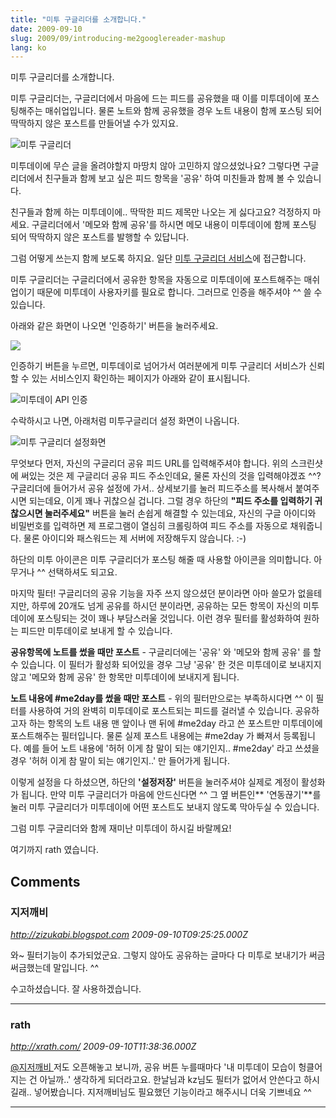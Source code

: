 ```yaml
---
title: "미투 구글리더를 소개합니다."
date: 2009-09-10
slug: 2009/09/introducing-me2googlereader-mashup
lang: ko
---
```


미투 구글리더를 소개합니다.

미투 구글리더는, 구글리더에서 마음에 드는 피드를 공유했을 때 이를 미투데이에 포스팅해주는 매쉬업입니다. 물론 노트와 함께 공유했을 경우 노트 내용이 함께 포스팅 되어 딱딱하지 않은 포스트를 만들어낼 수가 있지요.

![미투 구글리더](http://farm3.static.flickr.com/2459/3906311900_0efe2b88fd_o.png)

미투데이에 무슨 글을 올려야할지 마땅치 않아 고민하지 않으셨었나요? 그렇다면 구글리더에서 친구들과 함께 보고 싶은 피드 항목을 '공유' 하여 미친들과 함께 볼 수 있습니다.

친구들과 함께 하는 미투데이에.. 딱딱한 피드 제목만 나오는 게 싫다고요? 걱정하지 마세요. 구글리더에서 '메모와 함께 공유'를 하시면 메모 내용이 미투데이에 함께 포스팅 되어 딱딱하지 않은 포스트를 발행할 수 있답니다.

그럼 어떻게 쓰는지 함께 보도록 하지요. 일단 [미투 구글리더 서비스](http://me2googlereader.coredump.me/)에 접근합니다.

미투 구글리더는 구글리더에서 공유한 항목을 자동으로 미투데이에 포스트해주는 매쉬업이기 때문에 미투데이 사용자키를 필요로 합니다. 그러므로 인증을 해주셔야 ^^ 쓸 수 있습니다.

아래와 같은 화면이 나오면 '인증하기' 버튼을 눌러주세요.

![](http://farm3.static.flickr.com/2438/3906328156_8130de38c7.jpg)

인증하기 버튼을 누르면, 미투데이로 넘어가서 여러분에게 미투 구글리더 서비스가 신뢰할 수 있는 서비스인지 확인하는 페이지가 아래와 같이 표시됩니다.

![미투데이 API 인증](http://farm3.static.flickr.com/2541/3905572299_5c8dd8b2a7_o.png)

수락하시고 나면, 아래처럼 미투구글리더 설정 화면이 나옵니다.

![미투 구글리더 설정화면](http://farm3.static.flickr.com/2512/3906293182_3ce9144a7e_o.png)

무엇보다 먼저, 자신의 구글리더 공유 피드 URL를 입력해주셔야 합니다. 위의 스크린샷에 써있는 것은 제 구글리더 공유 피드 주소인데요, 물론 자신의 것을 입력해야겠죠 ^^? 구글리더에 들어가서 공유 설정에 가서.. 상세보기를 눌러 피드주소를 복사해서 붙여주시면 되는데요, 이게 꽤나 귀찮으실 겁니다. 그럴 경우 하단의 **"피드 주소를 입력하기 귀찮으시면 눌러주세요"** 버튼을 눌러 손쉽게 해결할 수 있는데요, 자신의 구글 아이디와 비밀번호를 입력하면 제 프로그램이 열심히 크롤링하여 피드 주소를 자동으로 채워줍니다. 물론 아이디와 패스워드는 제 서버에 저장해두지 않습니다. :-)

하단의 미투 아이콘은 미투 구글리더가 포스팅 해줄 때 사용할 아이콘을 의미합니다. 아무거나 ^^ 선택하셔도 되고요.

마지막 필터! 구글리더의 공유 기능을 자주 쓰지 않으셨던 분이라면 아마 쓸모가 없을테지만, 하루에 20개도 넘게 공유를 하시던 분이라면, 공유하는 모든 항목이 자신의 미투데이에 포스팅되는 것이 꽤나 부담스러울 것입니다. 이런 경우 필터를 활성화하여 원하는 피드만 미투데이로 보내게 할 수 있습니다.

**공유항목에 노트를 썼을 때만 포스트** - 구글리더에는 '공유' 와 '메모와 함께 공유' 를 할 수 있습니다. 이 필터가 활성화 되어있을 경우 그냥 '공유' 한 것은 미투데이로 보내지지 않고 '메모와 함께 공유' 한 항목만 미투데이에 보내지게 됩니다.

**노트 내용에 #me2day를 썼을 때만 포스트** - 위의 필터만으로는 부족하시다면 ^^ 이 필터를 사용하여 거의 완벽히 미투데이로 포스트되는 피드를 걸러낼 수 있습니다. 공유하고자 하는 항목의 노트 내용 맨 앞이나 맨 뒤에 #me2day 라고 쓴 포스트만 미투데이에 포스트해주는 필터입니다. 물론 실제 포스트 내용에는 #me2day 가 빠져서 등록됩니다. 예를 들어 노트 내용에 '허허 이게 참 말이 되는 얘기인지.. #me2day' 라고 쓰셨을 경우 '허허 이게 참 말이 되는 얘기인지..' 만 들어가게 됩니다.

이렇게 설정을 다 하셨으면, 하단의 **'설정저장'** 버튼을 눌러주셔야 실제로 계정이 활성화가 됩니다. 만약 미투 구글리더가 마음에 안드신다면 ^^ 그 옆 버튼인** '연동끊기'**를 눌러 미투 구글리더가 미투데이에 어떤 포스트도 보내지 않도록 막아두실 수 있습니다.

그럼 미투 구글리더와 함께 재미난 미투데이 하시길 바랄께요!

여기까지 rath 였습니다.

## Comments

### 지저깨비
*http://zizukabi.blogspot.com*
*2009-09-10T09:25:25.000Z*

와~ 필터기능이 추가되었군요. 그렇지 않아도 공유하는 글마다 다 미투로 보내기가 써금 써금했는데 말입니다. ^^

수고하셨습니다. 잘 사용하겠습니다.

---

### rath
*http://xrath.com/*
*2009-09-10T11:38:36.000Z*

[@지저깨비 ](#comment-9638)
저도 오픈해놓고 보니까, 공유 버튼 누를때마다 '내 미투데이 모습이 헝클어지는 건 아닐까..' 생각하게 되더라고요. 한날님과 kz님도 필터가 없어서 안쓴다고 하시길래.. 넣어봤습니다. 지저깨비님도 필요했던 기능이라고 해주시니 더욱 기쁘네요 ^^

---

